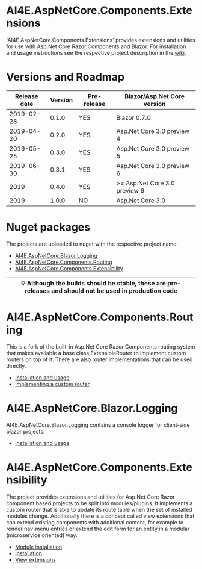 # AI4E.AspNetCore.Components.Extensions
'AI4E.AspNetCore.Components.Extensions' provides extensions and utilities for use with Asp.Net Core Razor Components and Blazor.
For installation and usage instructions see the respective project description in the [wiki](https://github.com/AI4E/AI4E.AspNetCore.Components.Extensions/wiki/Home).

# Versions and Roadmap

| Release date | Version | Pre-release | Blazor/Asp.Net Core version |
| --- | --- | --- | --- |
| 2019-02-28 | 0.1.0 | YES | Blazor 0.7.0 |
| 2019-04-20 | 0.2.0 | YES | Asp.Net Core 3.0 preview 4 |
| 2019-05-25 | 0.3.0 | YES | Asp.Net Core 3.0 preview 5 |
| 2019-06-30 | 0.3.1 | YES | Asp.Net Core 3.0 preview 6 |
| 2019 | 0.4.0 | YES | >= Asp.Net Core 3.0 preview 6 |
| 2019 | 1.0.0 | NO | Asp.Net Core 3.0 |

# Nuget packages
The projects are uploaded to nuget with the respective project name:
* [AI4E.AspNetCore.Blazor.Logging](https://www.nuget.org/packages/AI4E.AspNetCore.Blazor.Logging/)
* [AI4E.AspNetCore.Components.Routing](https://www.nuget.org/packages/AI4E.AspNetCore.Components.Routing/)
* [AI4E.AspNetCore.Components.Extensibility](https://www.nuget.org/packages/AI4E.AspNetCore.Components.Extensibility/)

|  :bulb: Although the builds should be stable, these are pre-releases and should not be used in production code |
| --- |

# AI4E.AspNetCore.Components.Routing
This is a fork of the built-in Asp.Net Core Razor Components routing system that makes available a base class ExtensibleRouter to implement custom routers on top of it. There are also router implementations that can be used directly.
* [Installation and usage](https://github.com/AI4E/AI4E.AspNetCore.Components.Extensions/wiki/AI4E.AspNetCore.Components.Routing#install-and-usage)
* [Implementing a custom router](https://github.com/AI4E/AI4E.AspNetCore.Components.Extensions/wiki/AI4E.AspNetCore.Components.Routing#implementing-a-custom-router)

# AI4E.AspNetCore.Blazor.Logging
AI4E.AspNetCore.Blazor.Logging contains a console logger for client-side blazor projects.
* [Installation and usage](https://github.com/AI4E/AI4E.AspNetCore.Components.Extensions/wiki/AI4E.AspNetCore.Blazor.Logging)

# AI4E.AspNetCore.Components.Extensibility
The project provides extensions and utilities for Asp.Net Core Razor component based projects to be split into modules/plugins. It implements a custom router that is able to update its route table when the set of installed modules change. Additionally there is a concept called view extensions that can extend existing components with additional content, for example to render nav-menu entries or extend the edit form for an entity in a modular (microservice oriented) way.
* [Module installation](https://github.com/AI4E/AI4E.AspNetCore.Components.Extensions/wiki/AI4E.AspNetCore.Components.Extensibility#module-installation)
* [Installation](https://github.com/AI4E/AI4E.AspNetCore.Components.Extensions/wiki/AI4E.AspNetCore.Components.Extensibility#installation)
* [View extensions](https://github.com/AI4E/AI4E.AspNetCore.Components.Extensions/wiki/AI4E.AspNetCore.Components.Extensibility#view-extensions)
